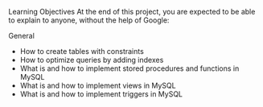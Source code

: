 Learning Objectives
At the end of this project, you are expected to be able to explain to anyone, without the help of Google:

General
- How to create tables with constraints
- How to optimize queries by adding indexes
- What is and how to implement stored procedures and functions in MySQL
- What is and how to implement views in MySQL
- What is and how to implement triggers in MySQL
